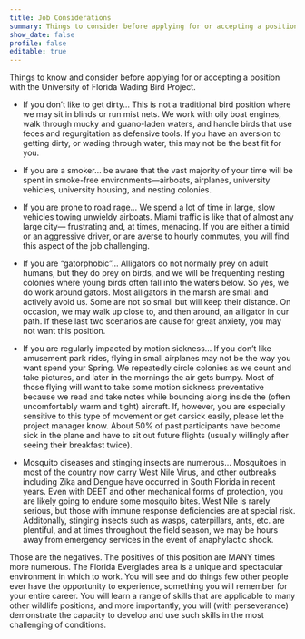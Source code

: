 ```yaml
---
title: Job Considerations
summary: Things to consider before applying for or accepting a position
show_date: false
profile: false
editable: true
---
```


Things to know and consider before applying for or accepting a position with the University of Florida Wading Bird Project.

* If you don’t like to get dirty… This is not a traditional bird position where we may sit in blinds or run mist nets. We work with oily boat engines, walk through mucky and guano-laden waters, and handle birds that use feces and regurgitation as defensive tools. If you have an aversion to getting dirty, or wading through water, this may not be the best fit for you.

 
* If you are a smoker… be aware that the vast majority of your time will be spent in smoke-free environments—airboats, airplanes, university vehicles, university housing, and nesting colonies. 


* If you are prone to road rage… We spend a lot of time in large, slow vehicles towing unwieldy airboats. Miami traffic is like that of almost any large city— frustrating and, at times, menacing. If you are either a timid or an aggressive driver, or are averse to hourly commutes, you will find this aspect of the job challenging.


* If you are “gatorphobic”… Alligators do not normally prey on adult humans, but they do prey on birds, and we will be frequenting nesting colonies where young birds often fall into the waters below. So yes, we do work around gators. Most alligators in the marsh are small and actively avoid us. Some are not so small but will keep their distance. On occasion, we may walk up close to, and then around, an alligator in our path. If these last two scenarios are cause for great anxiety, you may not want this position.


*	If you are regularly impacted by motion sickness… If you don’t like amusement park rides, flying in small airplanes may not be the way you want spend your Spring. We repeatedly circle colonies as we count and take pictures, and later in the mornings the air gets bumpy. Most of those flying will want to take some motion sickness preventative because we read and take notes while bouncing along inside the (often uncomfortably warm and tight) aircraft. If, however, you are especially sensitive to this type of movement or get carsick easily, please let the project manager know. About 50% of past participants have become sick in the plane and have to sit out future flights (usually willingly after seeing their breakfast twice).


* Mosquito diseases and stinging insects are numerous… Mosquitoes in most of the country now carry West Nile Virus, and other outbreaks including Zika and Dengue have occurred in South Florida in recent years. Even with DEET and other mechanical forms of protection, you are likely going to endure some mosquito bites. West Nile is rarely serious, but those with immune response deficiencies are at special risk. Additonally, stinging insects such as wasps, caterpillars, ants, etc. are plentiful, and at times throughout the field season, we may be hours away from emergency services in the event of anaphylactic shock. 



Those are the negatives. The positives of this position are MANY times more numerous.
The Florida Everglades area is a unique and spectacular environment in which to work.
You will see and do things few other people ever have the opportunity to experience,
something you will remember for your entire career. You will learn a range of skills that
are applicable to many other wildlife positions, and more importantly, you will (with
perseverance) demonstrate the capacity to develop and use such skills in the most
challenging of conditions.
